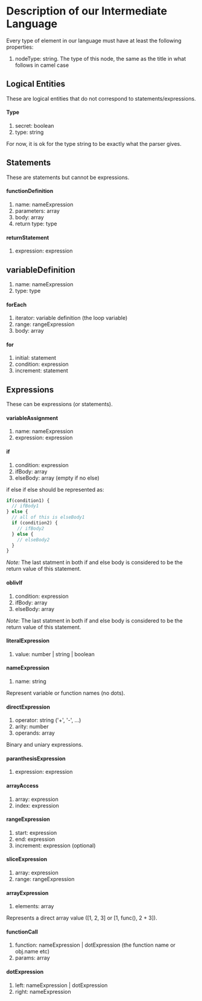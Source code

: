 # Description of our Intermediate Language

Every type of element in our language must have at least the following properties:

1. nodeType: string. The type of this node, the same as the title in what follows in camel case






## Logical Entities

These are logical entities that do not correspond to statements/expressions.

#### Type

1. secret: boolean
2. type: string

For now, it is ok for the type string to be exactly what the parser gives.






## Statements

These are statements but cannot be expressions.

#### functionDefinition

1. name: nameExpression
2. parameters: array<variable definition>
3. body: array<statements>
4. return type: type

#### returnStatement

1. expression: expression

## variableDefinition

1. name: nameExpression
2. type: type

#### forEach

1. iterator: variable definition (the loop variable)
2. range: rangeExpression
3. body: array<statements>

#### for

1. initial: statement
2. condition: expression
3. increment: statement






## Expressions

These can be expressions (or statements).

#### variableAssignment

1. name: nameExpression
2. expression: expression


#### if

1. condition: expression
2. ifBody: array<statements>
3. elseBody: array<statements> (empty if no else)

if else if else should be represented as:
```javascript
if(condition1) {
  // ifBody1
} else {
  // all of this is elseBody1
  if (condition2) {
    // ifBody2
  } else {
    // elseBody2
  }
}
```

_Note:_ The last statment in both if and else body is considered to be
the return value of this statement.

#### oblivIf

1. condition: expression
2. ifBody: array<statements>
3. elseBody: array<statements>

_Note_: The last statment in both if and else body is considered to be
the return value of this statement.

#### literalExpression

1. value: number | string | boolean

#### nameExpression

1. name: string

Represent variable or function names (no dots).

#### directExpression

1. operator: string ('+', '-', ...)
2. arity: number
3. operands: array<expression>

Binary and uniary expressions.

#### paranthesisExpression

1. expression: expression

#### arrayAccess

1. array: expression
2. index: expression

#### rangeExpression
1. start: expression
2. end: expression
3. increment: expression (optional)

#### sliceExpression

1. array: expression
2. range: rangeExpression

#### arrayExpression

1. elements: array<expression>

Represents a direct array value ([1, 2, 3] or [1, func(), 2 + 3]).

#### functionCall

1. function: nameExpression | dotExpression (the function name or obj.name etc)
2. params: array<expressions>

#### dotExpression

1. left: nameExpression | dotExpression
2. right: nameExpression
